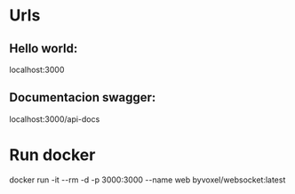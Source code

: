 # Urls
## Hello world:
localhost:3000
## Documentacion swagger:
localhost:3000/api-docs
# Run docker
docker run -it --rm -d -p 3000:3000 --name web byvoxel/websocket:latest